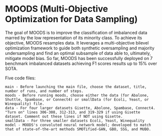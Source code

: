 # MOODS (Multi-Objective Optimization for Data Sampling)
The goal of MOODS is to improve the classification of imbalanced data marred by the low representation of its minority class. To achieve its objective, MOODS resamples data. It leverages a multi-objective bilevel optimization framework to guide both synthetic oversampling and majority undersampling and find an optimal subsample of data able to, ultimately, mitigate model bias. So far, MOODS has been successfully deployed on 7 benchmark imbalanced datasets achieving F1 scores results up to 15% over SOTA.

Five code files:

    main - Before launching the main file, choose the dataset, title, number of runs, and number of steps.
    moods - Before running moods, choose either the data (for Abalone, Shuttle, Spambase, or Connect4) or smallData (for Ecoli, Yeast, or Winequality) file.
    data - For four larger datasets Gisette, Abolone, Spambase, Connect4. "Turn on" lines 306-308, 312-313, and 319-329 if using Gisette dataset. Comment out these lines if NOT using Gisette.
    smallData - For three smaller datasets Ecoli, Yeast, Winequality
    model - MOODS's convoluted neural network model; developed to match that of state-of-the-art methods SMOTified-GAN, GBO, SSG, and MUBO.
